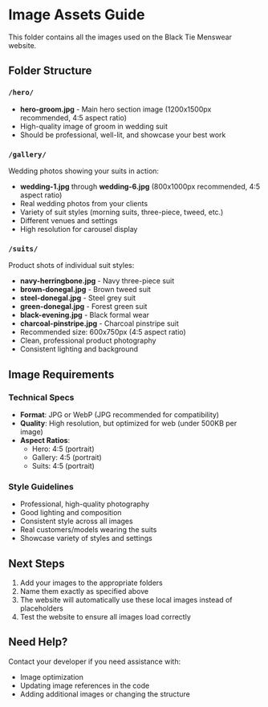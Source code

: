 # Image Assets Guide

This folder contains all the images used on the Black Tie Menswear website.

## Folder Structure

### `/hero/`
- **hero-groom.jpg** - Main hero section image (1200x1500px recommended, 4:5 aspect ratio)
- High-quality image of groom in wedding suit
- Should be professional, well-lit, and showcase your best work

### `/gallery/`
Wedding photos showing your suits in action:
- **wedding-1.jpg** through **wedding-6.jpg** (800x1000px recommended, 4:5 aspect ratio)
- Real wedding photos from your clients
- Variety of suit styles (morning suits, three-piece, tweed, etc.)
- Different venues and settings
- High resolution for carousel display

### `/suits/`
Product shots of individual suit styles:
- **navy-herringbone.jpg** - Navy three-piece suit
- **brown-donegal.jpg** - Brown tweed suit  
- **steel-donegal.jpg** - Steel grey suit
- **green-donegal.jpg** - Forest green suit
- **black-evening.jpg** - Black formal wear
- **charcoal-pinstripe.jpg** - Charcoal pinstripe suit
- Recommended size: 600x750px (4:5 aspect ratio)
- Clean, professional product photography
- Consistent lighting and background

## Image Requirements

### Technical Specs
- **Format**: JPG or WebP (JPG recommended for compatibility)
- **Quality**: High resolution, but optimized for web (under 500KB per image)
- **Aspect Ratios**: 
  - Hero: 4:5 (portrait)
  - Gallery: 4:5 (portrait)  
  - Suits: 4:5 (portrait)

### Style Guidelines
- Professional, high-quality photography
- Good lighting and composition
- Consistent style across all images
- Real customers/models wearing the suits
- Showcase variety of styles and settings

## Next Steps

1. Add your images to the appropriate folders
2. Name them exactly as specified above
3. The website will automatically use these local images instead of placeholders
4. Test the website to ensure all images load correctly

## Need Help?

Contact your developer if you need assistance with:
- Image optimization
- Updating image references in the code
- Adding additional images or changing the structure 